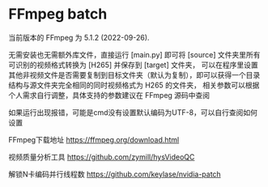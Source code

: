 # FFmpeg batch

当前版本的 FFmpeg 为 5.1.2 (2022-09-26). 

无需安装也无需额外库文件，直接运行 [main.py] 即可将 [source] 文件夹里所有可识别的视频格式转换为 [H265] 并保存到 [target] 文件夹，
可以在程序里设置其他非视频文件是否需要复制到目标文件夹（默认为复制），即可以获得一个目录结构与源文件夹完全相同的同时视频格式为 H265 的文件夹，
相关参数可以根据个人需求自行调整，具体支持的参数建议在 FFmpeg 源码中查阅

如果运行出现报错，可能是cmd没有设置默认编码为UTF-8，可以自行查阅如何设置

FFmpeg下载地址
https://ffmpeg.org/download.html

视频质量分析工具
https://github.com/zymill/hysVideoQC

解锁N卡编码并行线程数
https://github.com/keylase/nvidia-patch